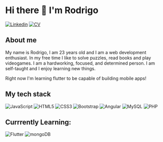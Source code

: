 
# Hi there 👋 I'm Rodrigo

[![Linkedin](https://img.shields.io/badge/LinkedIn-0077B5?style=for-the-badge&logo=linkedin&logoColor=white)](https://www.linkedin.com/in/rodrigo-zapatero/) <!-- [![Portfolio](https://img.shields.io/badge/PORTFOLIO-E34F26?style=for-the-badge&color=pink)]() --> [![CV](https://img.shields.io/badge/DOWLOAD%20MY%20CV-E34F26?style=for-the-badge&color=red&url=https://firebasestorage.googleapis.com/v0/b/react-app-acd6d.appspot.com/o/CV_Tiago%20Rodrigues%20Pereira.pdf?alt=media&token=d6ef8f22-21a7-41e5-8ac7-d8afc5003be6)](https://drive.google.com/file/d/1MkCCAtgN_FJj-WUKQz5Qe9M_5CrdZesO/view?usp=sharing)

## About me

My name is Rodrigo, I am 23 years old and I am a web development enthusiast. In my free time I like to solve puzzles, read books and play videogames. I am a hardworking, focused, and determined person. I am self-taught and I enjoy learning new things. 

Right now I'm learning flutter to be capable of building mobile apps!

## My tech stack

![JavaScript](https://img.shields.io/badge/javascript-%23323330.svg?style=for-the-badge&logo=javascript&logoColor=%23F7DF1E) ![HTML5](https://img.shields.io/badge/HTML5-E34F26?style=for-the-badge&logo=html5&logoColor=white
) ![CSS3](https://img.shields.io/badge/css3-%231572B6.svg?style=for-the-badge&logo=css3&logoColor=white) ![Bootstrap](https://img.shields.io/badge/Bootstrap-563D7C?style=for-the-badge&logo=bootstrap&logoColor=white
) ![Angular](https://img.shields.io/badge/Angular-DD0031?style=for-the-badge&logo=angular&logoColor=white
) ![MySQL](https://img.shields.io/badge/mysql-%2300f.svg?style=for-the-badge&logo=mysql&logoColor=white) ![PHP](https://img.shields.io/badge/PHP-777BB4?style=for-the-badge&logo=php&logoColor=white
)

## Currrently Learning:

![Flutter](https://img.shields.io/badge/Flutter-02569B?style=for-the-badge&logo=flutter&logoColor=white) ![mongoDB](https://img.shields.io/badge/MongoDB-4EA94B?style=for-the-badge&logo=mongodb&logoColor=white
)
